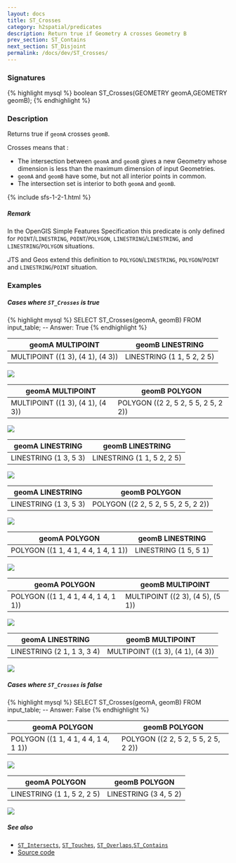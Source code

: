 ```yaml
---
layout: docs
title: ST_Crosses
category: h2spatial/predicates
description: Return true if Geometry A crosses Geometry B
prev_section: ST_Contains
next_section: ST_Disjoint
permalink: /docs/dev/ST_Crosses/
---
```


### Signatures

{% highlight mysql %}
boolean ST_Crosses(GEOMETRY geomA,GEOMETRY geomB);
{% endhighlight %}

### Description

Returns true if `geomA` crosses `geomB`.

Crosses means that :
  * The intersection between `geomA` and `geomB` gives a new Geometry whose dimension is less than the maximum dimension of input Geometries.
  * `geomA` and `geomB` have some, but not all interior points in common.
  * The intersection set is interior to both `geomA` and `geomB`.

{% include sfs-1-2-1.html %}

##### Remark
In the OpenGIS Simple Features Specification this predicate is only defined for `POINT`/`LINESTRING`, `POINT`/`POLYGON`, `LINESTRING`/`LINESTRING`, and `LINESTRING`/`POLYGON` situations.

JTS and Geos extend this definition to `POLYGON`/`LINESTRING`, `POLYGON`/`POINT` and `LINESTRING`/`POINT` situation.

### Examples

##### Cases where `ST_Crosses` is true
 
{% highlight mysql %}
SELECT ST_Crosses(geomA, geomB) FROM input_table;
-- Answer:    True
{% endhighlight %}

| geomA MULTIPOINT | geomB LINESTRING |
| ----|---- |
| MULTIPOINT ((1 3), (4 1), (4 3)) | LINESTRING (1 1, 5 2, 2 5) |

<img class="displayed" src="../ST_Crosses_1.png"/>

| geomA MULTIPOINT | geomB POLYGON |
| ----|---- |
| MULTIPOINT ((1 3), (4 1), (4 3)) | POLYGON ((2 2, 5 2, 5 5, 2 5, 2 2)) |

<img class="displayed" src="../ST_Crosses_2.png"/>

| geomA LINESTRING | geomB LINESTRING |
| ----|---- |
| LINESTRING (1 3, 5 3) | LINESTRING (1 1, 5 2, 2 5) |

<img class="displayed" src="../ST_Crosses_3.png"/>

| geomA LINESTRING | geomB POLYGON |
| ----|---- |
| LINESTRING (1 3, 5 3) | POLYGON ((2 2, 5 2, 5 5, 2 5, 2 2)) |

<img class="displayed" src="../ST_Crosses_4.png"/>

| geomA POLYGON | geomB LINESTRING |
| ----|---- |
| POLYGON ((1 1, 4 1, 4 4, 1 4, 1 1)) | LINESTRING (1 5, 5 1) |

<img class="displayed" src="../ST_Crosses_5.png"/>

| geomA POLYGON | geomB MULTIPOINT |
| ----|---- |
| POLYGON ((1 1, 4 1, 4 4, 1 4, 1 1)) | MULTIPOINT ((2 3), (4 5), (5 1)) |

<img class="displayed" src="../ST_Crosses_6.png"/>

| geomA LINESTRING | geomB MULTIPOINT |
| ----|---- |
| LINESTRING (2 1, 1 3, 3 4) | MULTIPOINT ((1 3), (4 1), (4 3)) |

<img class="displayed" src="../ST_Crosses_7.png"/>

##### Cases where `ST_Crosses` is false
 
{% highlight mysql %}
SELECT ST_Crosses(geomA, geomB) FROM input_table;
-- Answer:    False
{% endhighlight %}

| geomA POLYGON | geomB POLYGON |
| ----|---- |
| POLYGON ((1 1, 4 1, 4 4, 1 4, 1 1)) | POLYGON ((2 2, 5 2, 5 5, 2 5, 2 2)) |

<img class="displayed" src="../ST_Crosses_9.png"/>

| geomA POLYGON | geomB POLYGON |
| ----|---- |
| LINESTRING (1 1, 5 2, 2 5) | LINESTRING (3 4, 5 2) |

<img class="displayed" src="../ST_Crosses_8.png"/>

##### See also

* [`ST_Intersects`](../ST_Intersects), [`ST_Touches`](../ST_Touches), [`ST_Overlaps`](../ST_Overlaps),[`ST_Contains`](../ST_Contains)
* <a href="https://github.com/irstv/H2GIS/blob/master/h2spatial/src/main/java/org/h2gis/h2spatial/internal/function/spatial/predicates/ST_Crosses.java" target="_blank">Source code</a>
